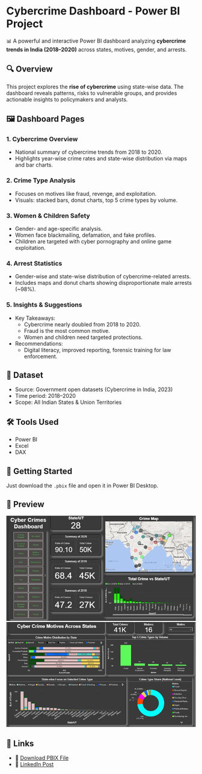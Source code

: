 # Cybercrime Dashboard - Power BI Project

📊 A powerful and interactive Power BI dashboard analyzing **cybercrime trends in India (2018–2020)** across states, motives, gender, and arrests.

## 🔍 Overview

This project explores the **rise of cybercrime** using state-wise data. The dashboard reveals patterns, risks to vulnerable groups, and provides actionable insights to policymakers and analysts.

## 🖼️ Dashboard Pages

### 1. Cybercrime Overview
- National summary of cybercrime trends from 2018 to 2020.
- Highlights year-wise crime rates and state-wise distribution via maps and bar charts.

### 2. Crime Type Analysis
- Focuses on motives like fraud, revenge, and exploitation.
- Visuals: stacked bars, donut charts, top 5 crime types by volume.

### 3. Women & Children Safety
- Gender- and age-specific analysis.
- Women face blackmailing, defamation, and fake profiles.
- Children are targeted with cyber pornography and online game exploitation.

### 4. Arrest Statistics
- Gender-wise and state-wise distribution of cybercrime-related arrests.
- Includes maps and donut charts showing disproportionate male arrests (~98%).

### 5. Insights & Suggestions
- Key Takeaways:
  - Cybercrime nearly doubled from 2018 to 2020.
  - Fraud is the most common motive.
  - Women and children need targeted protections.
- Recommendations:
  - Digital literacy, improved reporting, forensic training for law enforcement.

## 📁 Dataset
- Source: Government open datasets (Cybercrime in India, 2023)
- Time period: 2018–2020
- Scope: All Indian States & Union Territories

## 🛠️ Tools Used
- Power BI  
- Excel  
- DAX  

## 🚀 Getting Started
Just download the `.pbix` file and open it in Power BI Desktop.

## 📸 Preview

![Dashboard Preview 1](images/2.jpg)
![Dashboard Preview 2](images/1.jpg)

## 🔗 Links
- 📂 [Download PBIX File](CybercrimeDashboard.pbix)
- 📰 [LinkedIn Post]([https://www.linkedin.com/in/yourprofile/post-id](https://www.linkedin.com/posts/utsav-chatterjee741_powerbi-cybersecurity-dataanalytics-activity-7332413047208116224-3v7a?utm_source=share&utm_medium=member_desktop&rcm=ACoAADRaL-MB5fGtV4NvUNllWmDd-LB2LbEbQRM)) 
